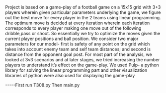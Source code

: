 Project is based on a game-play of a football game on a 15x15 grid with 3+3 players wherein given particular parameters underlying the game, we figure out the best move for every player in the 2 teams using linear programming. The optimum move is decided at every iteration wherein each iteration corresponds to every player making one move out of the following dribble,pass or shoot. So essentially we try to optimize the moves given the current player positions and ball position. We consider two major parameters for our model- first is safety of any point on the grid which takes into account enemy team and self team distances; and second is distance from the opponent goal post. For most part of the analysis, we looked at 3v3 scenarios and at later stages, we tried increasing the number players to understand it’s effect on the game-play. We used Pulp- a python library for solving the linear programming part and other visualization libraries of python were also used for displaying the game-play


-----First run T308.py Then main.py
